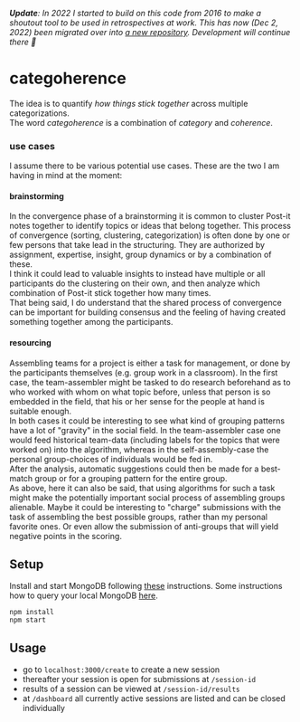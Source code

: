 **_Update_**_: In 2022 I started to build on this code from 2016 to make a shoutout tool to be used in retrospectives at work. This has now (Dec 2, 2022) been migrated over into [a new repository](https://github.com/digitalservicebund/shoutout-tool). Development will continue there :wrench:_

# categoherence

The idea is to quantify *how things stick together* across multiple categorizations.<br>
The word *categoherence* is a combination of *category* and *coherence*. 

### use cases 

I assume there to be various potential use cases. These are the two I am having in mind at the moment:

#### brainstorming

In the convergence phase of a brainstorming it is common to cluster Post-it notes together to identify topics or ideas that belong together. This process of convergence (sorting, clustering, categorization) is often done by one or few persons that take lead in the structuring. They are authorized by assignment, expertise, insight, group dynamics or by a combination of these.<br>
I think it could lead to valuable insights to instead have multiple or all participants do the clustering on their own, and then analyze which combination of Post-it stick together how many times.<br>
That being said, I do understand that the shared process of convergence can be important for building consensus and the feeling of having created something together among the participants.

#### resourcing

Assembling teams for a project is either a task for management, or done by the participants themselves (e.g. group work in a classroom). In the first case, the team-assembler might be tasked to do research beforehand as to who worked with whom on what topic before, unless that person is so embedded in the field, that his or her sense for the people at hand is suitable enough.
<br>
In both cases it could be interesting to see what kind of grouping patterns have a lot of "gravity" in the social field. In the team-assembler case one would feed historical team-data (including labels for the topics that were worked on) into the algorithm, whereas in the self-assembly-case the personal group-choices of individuals would be fed in.
<br>
After the analysis, automatic suggestions could then be made for a best-match group or for a grouping pattern for the entire group.
<br>
As above, here it can also be said, that using algorithms for such a task might make the potentially important social process of assembling groups alienable. Maybe it could be interesting to "charge" submissions with the task of assembling the best possible groups, rather than my personal favorite ones. Or even allow the submission of anti-groups that will yield negative points in the scoring.

## Setup

Install and start MongoDB following [these](https://www.mongodb.com/docs/manual/administration/install-community/) instructions. Some instructions how to query your local MongoDB [here](https://github.com/FuturICT2/FIN4NotificationServer#mongodb).
```
npm install
npm start
```

## Usage
- go to `localhost:3000/create` to create a new session
- thereafter your session is open for submissions at `/session-id`
- results of a session can be viewed at `/session-id/results`
- at `/dashboard` all currently active sessions are listed and can be closed individually
